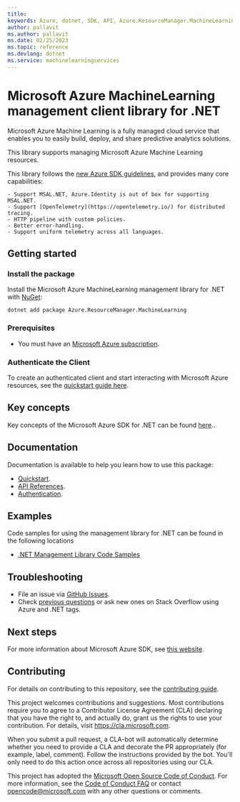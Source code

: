 ```yaml
---
title: 
keywords: Azure, dotnet, SDK, API, Azure.ResourceManager.MachineLearning, machinelearningservices
author: pallavit
ms.author: pallavit
ms.date: 02/25/2023
ms.topic: reference
ms.devlang: dotnet
ms.service: machinelearningservices
---
```

# Microsoft Azure MachineLearning management client library for .NET

Microsoft Azure Machine Learning is a fully managed cloud service that enables you to easily build, deploy, and share predictive analytics solutions.

This library supports managing Microsoft Azure Machine Learning resources.

This library follows the [new Azure SDK guidelines](https://azure.github.io/azure-sdk/general_introduction.html), and provides many core capabilities:

    - Support MSAL.NET, Azure.Identity is out of box for supporting MSAL.NET.
    - Support [OpenTelemetry](https://opentelemetry.io/) for distributed tracing.
    - HTTP pipeline with custom policies.
    - Better error-handling.
    - Support uniform telemetry across all languages.

## Getting started

### Install the package

Install the Microsoft Azure MachineLearning management library for .NET with [NuGet](https://www.nuget.org/):

```dotnetcli
dotnet add package Azure.ResourceManager.MachineLearning
```

### Prerequisites

* You must have an [Microsoft Azure subscription](https://azure.microsoft.com/free/dotnet/).

### Authenticate the Client

To create an authenticated client and start interacting with Microsoft Azure resources, see the [quickstart guide here](https://github.com/Azure/azure-sdk-for-net/blob/main/doc/dev/mgmt_quickstart.md).

## Key concepts

Key concepts of the Microsoft Azure SDK for .NET can be found [here](https://azure.github.io/azure-sdk/dotnet_introduction.html)..

## Documentation

Documentation is available to help you learn how to use this package:

- [Quickstart](https://github.com/Azure/azure-sdk-for-net/blob/main/doc/dev/mgmt_quickstart.md).
- [API References](/dotnet/api/?view=azure-dotnet).
- [Authentication](https://github.com/Azure/azure-sdk-for-net/blob/main/sdk/identity/Azure.Identity/README.md).

## Examples

Code samples for using the management library for .NET can be found in the following locations
- [.NET Management Library Code Samples](https://aka.ms/azuresdk-net-mgmt-samples)

## Troubleshooting

-   File an issue via [GitHub Issues](https://github.com/Azure/azure-sdk-for-net/issues).
-   Check [previous questions](https://stackoverflow.com/questions/tagged/azure+.net) or ask new ones on Stack Overflow using Azure and .NET tags.

## Next steps

For more information about Microsoft Azure SDK, see [this website](https://azure.github.io/azure-sdk/).

## Contributing

For details on contributing to this repository, see the [contributing
guide][cg].

This project welcomes contributions and suggestions. Most contributions
require you to agree to a Contributor License Agreement (CLA) declaring
that you have the right to, and actually do, grant us the rights to use
your contribution. For details, visit <https://cla.microsoft.com>.

When you submit a pull request, a CLA-bot will automatically determine
whether you need to provide a CLA and decorate the PR appropriately
(for example, label, comment). Follow the instructions provided by the
bot. You'll only need to do this action once across all repositories
using our CLA.

This project has adopted the [Microsoft Open Source Code of Conduct][coc]. For
more information, see the [Code of Conduct FAQ][coc_faq] or contact
<opencode@microsoft.com> with any other questions or comments.

<!-- LINKS -->
[cg]: https://github.com/Azure/azure-sdk-for-net/blob/main/sdk/resourcemanager/Azure.ResourceManager/docs/CONTRIBUTING.md
[coc]: https://opensource.microsoft.com/codeofconduct/
[coc_faq]: https://opensource.microsoft.com/codeofconduct/faq/

